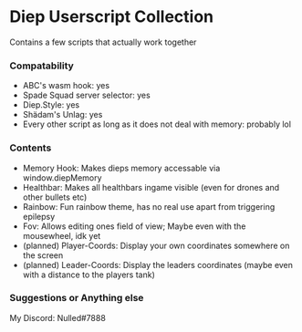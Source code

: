 # Diep Userscript Collection
Contains a few scripts that actually work together

### Compatability
- ABC's wasm hook: yes
- Spade Squad server selector: yes
- Diep.Style: yes
- Shädam's Unlag: yes
- Every other script as long as it does not deal with memory: probably lol

### Contents
- Memory Hook: Makes dieps memory accessable via window.diepMemory
- Healthbar: Makes all healthbars ingame visible (even for drones and other bullets etc)
- Rainbow: Fun rainbow theme, has no real use apart from triggering epilepsy
- Fov: Allows editing ones field of view; Maybe even with the mousewheel, idk yet
- (planned) Player-Coords: Display your own coordinates somewhere on the screen
- (planned) Leader-Coords: Display the leaders coordinates (maybe even with a distance to the players tank)

### Suggestions or Anything else
My Discord: Nulled#7888
